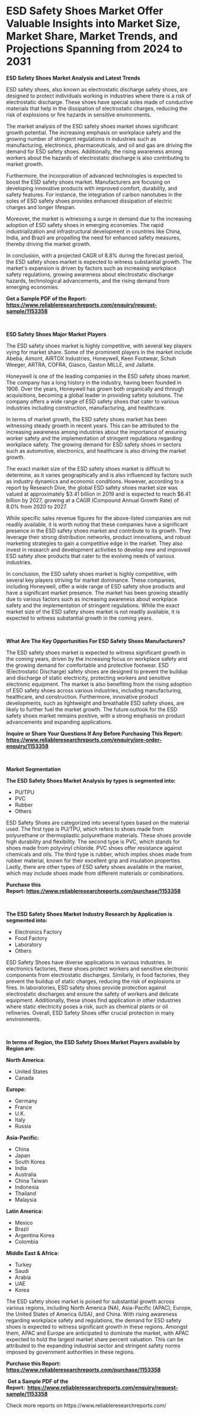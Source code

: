 <p><h1>ESD Safety Shoes Market Offer Valuable Insights into Market Size, Market Share, Market Trends, and Projections Spanning from 2024 to 2031</h1></p><p><strong>ESD Safety Shoes Market Analysis and Latest Trends</strong></p>
<p><p>ESD safety shoes, also known as electrostatic discharge safety shoes, are designed to protect individuals working in industries where there is a risk of electrostatic discharge. These shoes have special soles made of conductive materials that help in the dissipation of electrostatic charges, reducing the risk of explosions or fire hazards in sensitive environments.</p><p>The market analysis of the ESD safety shoes market shows significant growth potential. The increasing emphasis on workplace safety and the growing number of stringent regulations in industries such as manufacturing, electronics, pharmaceuticals, and oil and gas are driving the demand for ESD safety shoes. Additionally, the rising awareness among workers about the hazards of electrostatic discharge is also contributing to market growth.</p><p>Furthermore, the incorporation of advanced technologies is expected to boost the ESD safety shoes market. Manufacturers are focusing on developing innovative products with improved comfort, durability, and safety features. For instance, the integration of carbon nanotubes in the soles of ESD safety shoes provides enhanced dissipation of electric charges and longer lifespan.</p><p>Moreover, the market is witnessing a surge in demand due to the increasing adoption of ESD safety shoes in emerging economies. The rapid industrialization and infrastructural development in countries like China, India, and Brazil are propelling the need for enhanced safety measures, thereby driving the market growth.</p><p>In conclusion, with a projected CAGR of 8.8% during the forecast period, the ESD safety shoes market is expected to witness substantial growth. The market's expansion is driven by factors such as increasing workplace safety regulations, growing awareness about electrostatic discharge hazards, technological advancements, and the rising demand from emerging economies.</p></p>
<p><strong>Get a Sample PDF of the Report:&nbsp; <a href="https://www.reliableresearchreports.com/enquiry/request-sample/1153358">https://www.reliableresearchreports.com/enquiry/request-sample/1153358</a></strong></p>
<p>&nbsp;</p>
<p><strong>ESD Safety Shoes Major Market Players</strong></p>
<p><p>The ESD safety shoes market is highly competitive, with several key players vying for market share. Some of the prominent players in the market include Abeba, Aimont, AIRTOX Industries, Honeywell, Keen Footwear, Schuh Weeger, ARTRA, COFRA, Giasco, Gaston MILLE, and Jallatte.</p><p>Honeywell is one of the leading companies in the ESD safety shoes market. The company has a long history in the industry, having been founded in 1906. Over the years, Honeywell has grown both organically and through acquisitions, becoming a global leader in providing safety solutions. The company offers a wide range of ESD safety shoes that cater to various industries including construction, manufacturing, and healthcare.</p><p>In terms of market growth, the ESD safety shoes market has been witnessing steady growth in recent years. This can be attributed to the increasing awareness among industries about the importance of ensuring worker safety and the implementation of stringent regulations regarding workplace safety. The growing demand for ESD safety shoes in sectors such as automotive, electronics, and healthcare is also driving the market growth.</p><p>The exact market size of the ESD safety shoes market is difficult to determine, as it varies geographically and is also influenced by factors such as industry dynamics and economic conditions. However, according to a report by Research Dive, the global ESD safety shoes market size was valued at approximately $3.41 billion in 2019 and is expected to reach $6.41 billion by 2027, growing at a CAGR (Compound Annual Growth Rate) of 8.0% from 2020 to 2027.</p><p>While specific sales revenue figures for the above-listed companies are not readily available, it is worth noting that these companies have a significant presence in the ESD safety shoes market and contribute to its growth. They leverage their strong distribution networks, product innovations, and robust marketing strategies to gain a competitive edge in the market. They also invest in research and development activities to develop new and improved ESD safety shoe products that cater to the evolving needs of various industries.</p><p>In conclusion, the ESD safety shoes market is highly competitive, with several key players striving for market dominance. These companies, including Honeywell, offer a wide range of ESD safety shoe products and have a significant market presence. The market has been growing steadily due to various factors such as increasing awareness about workplace safety and the implementation of stringent regulations. While the exact market size of the ESD safety shoes market is not readily available, it is expected to witness substantial growth in the coming years.</p></p>
<p>&nbsp;</p>
<p><strong>What Are The Key Opportunities For ESD Safety Shoes Manufacturers?</strong></p>
<p><p>The ESD safety shoes market is expected to witness significant growth in the coming years, driven by the increasing focus on workplace safety and the growing demand for comfortable and protective footwear. ESD (Electrostatic Discharge) safety shoes are designed to prevent the buildup and discharge of static electricity, protecting workers and sensitive electronic equipment. The market is also benefiting from the rising adoption of ESD safety shoes across various industries, including manufacturing, healthcare, and construction. Furthermore, innovative product developments, such as lightweight and breathable ESD safety shoes, are likely to further fuel the market growth. The future outlook for the ESD safety shoes market remains positive, with a strong emphasis on product advancements and expanding applications.</p></p>
<p><strong>Inquire or Share Your Questions If Any Before Purchasing This Report: <a href="https://www.reliableresearchreports.com/enquiry/pre-order-enquiry/1153358">https://www.reliableresearchreports.com/enquiry/pre-order-enquiry/1153358</a></strong></p>
<p>&nbsp;</p>
<p><strong>Market Segmentation</strong></p>
<p><strong>The ESD Safety Shoes Market Analysis by types is segmented into:</strong></p>
<p><ul><li>PU/TPU</li><li>PVC</li><li>Rubber</li><li>Others</li></ul></p>
<p><p>ESD Safety Shoes are categorized into several types based on the material used. The first type is PU/TPU, which refers to shoes made from polyurethane or thermoplastic polyurethane materials. These shoes provide high durability and flexibility. The second type is PVC, which stands for shoes made from polyvinyl chloride. PVC shoes offer resistance against chemicals and oils. The third type is rubber, which implies shoes made from rubber material, known for their excellent grip and insulation properties. Lastly, there are other types of ESD safety shoes available in the market, which may include shoes made from different materials or combinations.</p></p>
<p><strong>Purchase this Report:&nbsp;<a href="https://www.reliableresearchreports.com/purchase/1153358">https://www.reliableresearchreports.com/purchase/1153358</a></strong></p>
<p>&nbsp;</p>
<p><strong>The ESD Safety Shoes Market Industry Research by Application is segmented into:</strong></p>
<p><ul><li>Electronics Factory</li><li>Food Factory</li><li>Laboratory</li><li>Others</li></ul></p>
<p><p>ESD Safety Shoes have diverse applications in various industries. In electronics factories, these shoes protect workers and sensitive electronic components from electrostatic discharges. Similarly, in food factories, they prevent the buildup of static charges, reducing the risk of explosions or fires. In laboratories, ESD safety shoes provide protection against electrostatic discharges and ensure the safety of workers and delicate equipment. Additionally, these shoes find application in other industries where static electricity poses a risk, such as chemical plants or oil refineries. Overall, ESD Safety Shoes offer crucial protection in many environments.</p></p>
<p>&nbsp;</p>
<p><strong>In terms of Region, the ESD Safety Shoes Market Players available by Region are:</strong></p>
<p>
    <p> <strong> North America: </strong>
        <ul>
            <li>United States</li>
            <li>Canada</li>
        </ul>
        </p> 
    <p> <strong> Europe: </strong>
        <ul>
            <li>Germany</li>
            <li>France</li>
            <li>U.K.</li>
            <li>Italy</li>
            <li>Russia</li>
        </ul>
        </p> 
    <p> <strong> Asia-Pacific: </strong>
        <ul>
            <li>China</li>
            <li>Japan</li>
            <li>South Korea</li>
            <li>India</li>
            <li>Australia</li>
            <li>China Taiwan</li>
            <li>Indonesia</li>
            <li>Thailand</li>
            <li>Malaysia</li>
        </ul>
        </p> 
    <p> <strong> Latin America: </strong>
        <ul>
            <li>Mexico</li>
            <li>Brazil</li>
            <li>Argentina Korea</li>
            <li>Colombia</li>
        </ul>
        </p> 
    <p> <strong> Middle East & Africa: </strong>
        <ul>
            <li>Turkey</li>
            <li>Saudi</li>
            <li>Arabia</li>
            <li>UAE</li>
            <li>Korea</li>
        </ul>
    </p>
    </p>
<p><p>The ESD safety shoes market is poised for substantial growth across various regions, including North America (NA), Asia-Pacific (APAC), Europe, the United States of America (USA), and China. With rising awareness regarding workplace safety and regulations, the demand for ESD safety shoes is expected to witness significant growth in these regions. Amongst them, APAC and Europe are anticipated to dominate the market, with APAC expected to hold the largest market share percent valuation. This can be attributed to the expanding industrial sector and stringent safety norms imposed by government authorities in these regions.</p></p>
<p><strong>Purchase this Report: <a href="https://www.reliableresearchreports.com/purchase/1153358">https://www.reliableresearchreports.com/purchase/1153358</a></strong></p>
<p>&nbsp;<strong>Get a Sample PDF of the Report:&nbsp;&nbsp;<a href="https://www.reliableresearchreports.com/enquiry/request-sample/1153358">https://www.reliableresearchreports.com/enquiry/request-sample/1153358</a></strong></p>
<p><strong></strong></p>
<p>Check more reports on https://www.reliableresearchreports.com/</p>